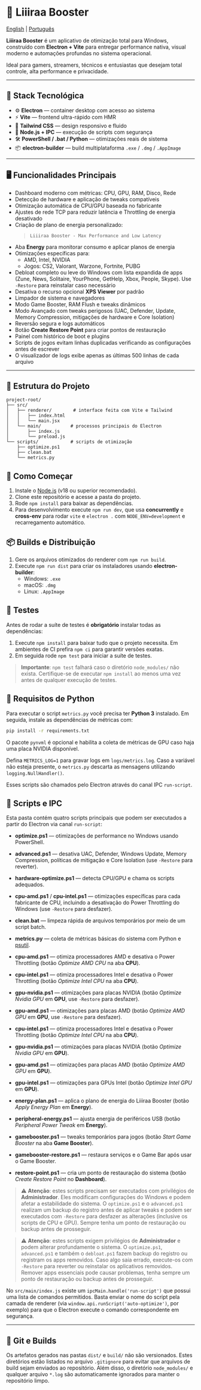 # 🚀 Liiiraa Booster
[English](README.en.md) | [Português](README.md)

**Liiiraa Booster** é um aplicativo de otimização total para Windows, construído com **Electron + Vite** para entregar performance nativa, visual moderno e automações profundas no sistema operacional.

Ideal para gamers, streamers, técnicos e entusiastas que desejam total controle, alta performance e privacidade.

---

## 🧰 Stack Tecnológica

- ⚙️ **Electron** — container desktop com acesso ao sistema
- ⚡ **Vite** — frontend ultra-rápido com HMR
- 🎨 **Tailwind CSS** — design responsivo e fluido
- 🔌 **Node.js + IPC** — execução de scripts com segurança
- 🛠️ **PowerShell / .bat / Python** — otimizações reais de sistema
- 📦 **electron-builder** — build multiplataforma `.exe` / `.dmg` / `.AppImage`

---

## 🖥️ Funcionalidades Principais

- Dashboard moderno com métricas: CPU, GPU, RAM, Disco, Rede
- Detecção de hardware e aplicação de tweaks compatíveis
- Otimização automática de CPU/GPU baseada no fabricante
- Ajustes de rede TCP para reduzir latência e Throttling de energia desativado
- Criação de plano de energia personalizado:
  > `Liiiraa Booster - Max Performance and Low Latency`
- Aba **Energy** para monitorar consumo e aplicar planos de energia
- Otimizações específicas para:
  - AMD, Intel, NVIDIA
  - Jogos: CS2, Valorant, Warzone, Fortnite, PUBG
- Debloat completo ou leve do Windows com lista expandida de apps
  (Zune, News, Solitaire, YourPhone, GetHelp, Xbox, People, Skype).
  Use `-Restore` para reinstalar caso necessário
- Desativa o recurso opcional **XPS Viewer** por padrão
- Limpador de sistema e navegadores
- Modo Game Booster, RAM Flush e tweaks dinâmicos
- Modo Avançado com tweaks perigosos (UAC, Defender, Update, Memory Compression, mitigações de hardware e Core Isolation)
- Reversão segura e logs automáticos
- Botão **Create Restore Point** para criar pontos de restauração
- Painel com histórico de boot e plugins
- Scripts de jogos evitam linhas duplicadas verificando as configurações antes de escrever
- O visualizador de logs exibe apenas as últimas 500 linhas de cada arquivo

---

## 📁 Estrutura do Projeto

```text
project-root/
├── src/
│   ├── renderer/        # interface feita com Vite e Tailwind
│   │   ├── index.html
│   │   └── main.jsx
│   └── main/           # processos principais do Electron
│       ├── index.js
│       └── preload.js
└── scripts/            # scripts de otimização
    ├── optimize.ps1
    ├── clean.bat
    └── metrics.py
```

## 🚀 Como Começar

1. Instale o [Node.js](https://nodejs.org/) (v18 ou superior recomendado).
2. Clone este repositório e acesse a pasta do projeto.
3. Rode `npm install` para baixar as dependências.
4. Para desenvolvimento execute `npm run dev`, que usa **concurrently** e **cross-env** para rodar `vite` e `electron .` com `NODE_ENV=development` e recarregamento automático.


## 📦 Builds e Distribuição

1. Gere os arquivos otimizados do renderer com `npm run build`.
2. Execute `npm run dist` para criar os instaladores usando **electron-builder**:
   - Windows: `.exe`
   - macOS: `.dmg`
   - Linux: `.AppImage`

## 🧪 Testes

Antes de rodar a suíte de testes é **obrigatório** instalar todas as dependências:

1. Execute `npm install` para baixar tudo que o projeto necessita. Em ambientes
   de CI prefira `npm ci` para garantir versões exatas.
2. Em seguida rode `npm test` para iniciar a suíte de testes.

> **Importante**: `npm test` falhará caso o diretório `node_modules/` não exista.
> Certifique-se de executar `npm install` ao menos uma vez antes de qualquer
> execução de testes.

## 🐍 Requisitos de Python


Para executar o script `metrics.py` você precisa ter **Python 3** instalado. Em seguida, instale as dependências de métricas com:

```bash
pip install -r requirements.txt
```

O pacote `pynvml` é opcional e habilita a coleta de métricas de GPU caso haja
uma placa NVIDIA disponível.

Defina `METRICS_LOG=1` para gravar logs em `logs/metrics.log`. Caso a variável
não esteja presente, o `metrics.py` descarta as mensagens utilizando
`logging.NullHandler()`.

Esses scripts são chamados pelo Electron através do canal IPC `run-script`.

## 📝 Scripts e IPC

Esta pasta contém quatro scripts principais que podem ser executados a partir do
Electron via canal `run-script`:

- **optimize.ps1** — otimizações de performance no Windows usando PowerShell.
- **advanced.ps1** — desativa UAC, Defender, Windows Update, Memory Compression, políticas de mitigação e Core Isolation (use `-Restore` para reverter).
- **hardware-optimize.ps1** — detecta CPU/GPU e chama os scripts adequados.
 - **cpu-amd.ps1** / **cpu-intel.ps1** — otimizações específicas para cada fabricante de CPU, incluindo a desativação do Power Throttling do Windows (use `-Restore` para desfazer).
- **clean.bat** — limpeza rápida de arquivos temporários por meio de um script
  batch.
- **metrics.py** — coleta de métricas básicas do sistema com Python e
  [psutil](https://pypi.org/project/psutil/).
 - **cpu-amd.ps1** — otimiza processadores AMD e desativa o Power Throttling (botão *Optimize AMD CPU* na aba **CPU**).
 - **cpu-intel.ps1** — otimiza processadores Intel e desativa o Power Throttling (botão *Optimize Intel CPU* na aba **CPU**).
 - **gpu-nvidia.ps1** — otimizações para placas NVIDIA (botão *Optimize Nvidia GPU* em **GPU**, use `-Restore` para desfazer).
 - **gpu-amd.ps1** — otimizações para placas AMD (botão *Optimize AMD GPU* em **GPU**, use `-Restore` para desfazer).

- **cpu-intel.ps1** — otimiza processadores Intel e desativa o Power Throttling (botão *Optimize Intel CPU* na aba **CPU**).
- **gpu-nvidia.ps1** — otimizações para placas NVIDIA (botão *Optimize Nvidia GPU* em **GPU**).
- **gpu-amd.ps1** — otimizações para placas AMD (botão *Optimize AMD GPU* em **GPU**).
- **gpu-intel.ps1** — otimizações para GPUs Intel (botão *Optimize Intel GPU* em **GPU**).

- **energy-plan.ps1** — aplica o plano de energia do Liiiraa Booster (botão *Apply Energy Plan* em **Energy**).
- **peripheral-energy.ps1** — ajusta energia de periféricos USB (botão *Peripheral Power Tweak* em **Energy**).
- **gamebooster.ps1** — tweaks temporários para jogos (botão *Start Game Booster* na aba **Game Booster**).
- **gamebooster-restore.ps1** — restaura serviços e o Game Bar após usar o Game Booster.
- **restore-point.ps1** — cria um ponto de restauração do sistema (botão *Create Restore Point* no **Dashboard**).


> ⚠️ **Atenção**: estes scripts precisam ser executados com privilégios de
> **Administrador**. Eles modificam configurações do Windows e podem afetar a
> estabilidade do sistema. O `optimize.ps1` e o `advanced.ps1` realizam um backup do registro antes
> de aplicar tweaks e podem ser executados com `-Restore` para desfazer as
> alterações (inclusive os scripts de CPU e GPU). Sempre tenha um ponto de restauração ou backup antes de prosseguir.

> ⚠️ **Atenção**: estes scripts exigem privilégios de **Administrador** e podem
> alterar profundamente o sistema. O `optimize.ps1`, `advanced.ps1` e também o
> `debloat.ps1` fazem backup do registro ou registram os apps removidos.
> Caso algo saia errado, execute-os com `-Restore` para reverter ou reinstalar
> os aplicativos removidos. Remover apps essenciais pode causar problemas, tenha
> sempre um ponto de restauração ou backup antes de prosseguir.


No `src/main/index.js` existe um `ipcMain.handle('run-script')` que possui uma
lista de comandos permitidos. Basta enviar o nome do script pela camada de
renderer (via `window.api.runScript('auto-optimize')`, por exemplo) para que o
Electron execute o comando correspondente em segurança.


---

## 📂 Git e Builds

Os artefatos gerados nas pastas `dist/` e `build/` não são versionados. Estes diretórios estão listados no arquivo `.gitignore` para evitar que arquivos de build sejam enviados ao repositório. Além disso, o diretório `node_modules/` e qualquer arquivo `*.log` são automaticamente ignorados para manter o repositório limpo.
